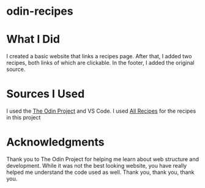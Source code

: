 # odin-recipes

# What I Did
I created a basic website that links a recipes page. After that, I added two recipes, both links of which are clickable. In the footer, I added the original source. 

# Sources I Used
I used the [The Odin Project](https://www.theodinproject.com/lessons/foundations-recipes) and VS Code. I used [All Recipes](www.allrecipes.com) for the recipes in this project

# Acknowledgments
Thank you to The Odin Project for helping me learn about web structure and development. While it was not the best looking website, you have really helped me understand the code used as well. Thank you, thank you, thank you.
